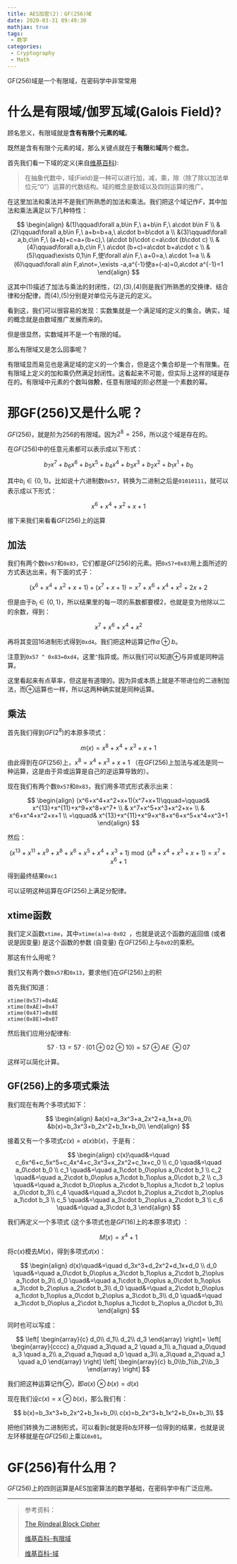```yaml
---
title: AES加密(2)：GF(256)域
date: 2020-03-31 09:49:30
mathjax: true
tags: 
 - 数学
categories:
 - Cryptography
 - Math
---
```


GF(256)域是一个有限域，在密码学中非常常用

<!--more-->

# 什么是有限域/伽罗瓦域(Galois Field)?

顾名思义，有限域就是**含有有限个元素的域**。

既然是含有有限个元素的域，那么关键点就在于**有限**和**域**两个概念。

首先我们看一下域的定义(来自[维基百科](https://zh.wikipedia.org/wiki/域_(數學))):

> 在抽象代数中，域(Field)是一种可以进行加，减，乘，除（除了除以加法单位元“0”）运算的代数结构。域的概念是数域以及四则运算的推广。

在这里加法和乘法并不是我们所熟悉的加法和乘法。我们把这个域记作$F$，其中加法和乘法满足以下几种特性：

$$
\begin{align}
&(1)\qquad\forall a,b\in F,\ a+b\in F,\ a\cdot b\in F \\
&(2)\qquad\forall a,b\in F,\ a+b=b+a,\ a\cdot b=b\cdot a \\
&(3)\qquad\forall a,b,c\in F,\ (a+b)+c=a+(b+c),\ (a\cdot b)\cdot c=a\cdot (b\cdot c) \\
&(4)\qquad\forall a,b,c\in F,\ a\cdot (b+c)=a\cdot b+a\cdot c \\
&(5)\qquad\exists 0,1\in F,使\forall a\in F,\ a+0=a,\ a\cdot 1=a \\
&(6)\qquad\forall a\in F,a\not=,\exists -a,a^{-1}使a+(-a)=0,a\cdot a^{-1}=1
\end{align}
$$

这其中(1)描述了加法与乘法的封闭性，(2),(3),(4)则是我们所熟悉的交换律、结合律和分配律，而(4),(5)分别是对单位元与逆元的定义。

看到这，我们可以很容易的发现：实数集就是一个满足域的定义的集合。确实，域的概念就是由数域推广发展而来的。

但是很显然，实数域并不是一个有限的域。

那么有限域又是怎么回事呢？

有限域显而易见也是满足域的定义的一个集合，但是这个集合却是一个有限集。在有限域上定义的加和乘仍然满足封闭性。这看起来不可能，但实际上这样的域是存在的。有限域中元素的个数叫做**阶**，任意有限域的阶必然是一个素数的幂。

# 那GF(256)又是什么呢？

$GF(256)$，就是阶为256的有限域。因为$2^8=256$，所以这个域是存在的。

在$GF(256)$中的任意元素都可以表示成以下形式：

$$
b_7x^7+b_6x^6+b_5x^5+b_4x^4+b_3x^3+b_2x^2+b_1x^1+b_0
$$

其中$b_i\in\{0,1\}$。比如说十六进制数`0x57`，转换为二进制之后是`01010111`，就可以表示成以下形式：

$$
x^6+x^4+x^2+x+1
$$

接下来我们来看看$GF(256)$上的运算

## 加法

我们有两个数`0x57`和`0x83`，它们都是$GF(256)$的元素。把`0x57+0x83`用上面所述的方式表达出来，有下面的式子：

$$
(x^6+x^4+x^2+x+1)+(x^7+x+1)=x^7+x^6+x^4+x^2+2x+2
$$

但是由于$b_i\in\{0,1\}$，所以结果里的每一项的系数都要模2，也就是变为他除以二的余数，得到：

$$
x^7+x^6+x^4+x^2
$$

再将其变回16进制形式得到`0xd4`。我们把这种运算记作$a\oplus b$。

注意到`0x57 ^ 0x83=0xd4`，这里`^`指异或。所以我们可以知道$\oplus$与异或是同种运算。

这里看起来有点草率，但这是有道理的。因为异或本质上就是不带进位的二进制加法，而$\oplus$运算也一样，所以这两种确实就是同种运算。

## 乘法

首先我们得到$GF(2^8)$的本原多项式：

$$
m(x)=x^8+x^4+x^3+x+1
$$

由此得到在$GF(256)$上，$x^8=x^4+x^3+x+1$ （在$GF(256)$上加法与减法是同一种运算，这是由于异或运算是自己的逆运算导致的）。

现在我们有两个数`0x57`和`0x83`，我们用多项式形式表示出来：

$$
\begin{align}
(x^6+x^4+x^2+x+1)(x^7+x+1)\qquad=\qquad& x^{13}+x^{11}+x^9+x^8+x^7+ \\
                                       & x^7+x^5+x^3+x^2+x+ \\
                                       & x^6+x^4+x^2+x+1 \\
                                =\qquad& x^{13}+x^{11}+x^9+x^8+x^6+x^5+x^4+x^3+1
\end{align}
$$

然后：

$$
(x^{13}+x^{11}+x^9+x^8+x^6+x^5+x^4+x^3+1) \bmod (x^8+x^4+x^3+x+1)=x^7+x^6+1
$$

得到最终结果`0xc1`

可以证明这种运算在$GF(256)$上满足分配律。

## xtime函数

我们定义函数`xtime`，其中`xtime(a)=a·0x02 `，也就是说这个函数的返回值 (或者说是因变量) 是这个函数的参数 (自变量) 在$GF(256)$上与`0x02`的乘积。

那这有什么用呢？

我们又有两个数`0x57`和`0x13`，要求他们在$GF(256)$上的积

首先我们知道：

```plaintext
xtime(0x57)=0xAE
xtime(0xAE)=0x47
xtime(0x47)=0x8E
xtime(0x8E)=0x07
```

然后我们应用分配律有:

$$
57\cdot 13=57\cdot(01\oplus 02\oplus 10)=57\oplus AE\ \oplus 07
$$

这样可以简化计算。

## GF(256)上的多项式乘法

我们现在有两个多项式如下：

$$
\begin{align}
&a(x)=a_3x^3+a_2x^2+a_1x+a_0\\
&b(x)=b_3x^3+b_2x^2+b_1x+b_0\\
\end{align}
$$

接着又有一个多项式$c(x)=a(x)b(x)$，于是有：

$$
\begin{align}
c(x)\quad&=\quad c_6x^6+c_5x^5+c_4x^4+c_3x^3+x_2x^2+c_1x+c_0 \\
c_0 \quad&=\quad a_0\cdot b_0 \\
c_1 \quad&=\quad a_1\cdot b_0\oplus a_0\cdot b_1 \\
c_2 \quad&=\quad a_2\cdot b_0\oplus a_1\cdot b_1\oplus a_0\cdot b_2 \\
c_3 \quad&=\quad a_3\cdot b_0\oplus a_2\cdot b_1\oplus a_1\cdot b_2 \oplus a_0\cdot b_3\\
c_4 \quad&=\quad a_3\cdot b_2\oplus a_2\cdot b_2\oplus a_1\cdot b_3 \\
c_5 \quad&=\quad a_3\cdot b_2\oplus a_2\cdot b_3 \\
c_6 \quad&=\quad a_3\cdot b_3
\end{align}
$$

我们再定义一个多项式 (这个多项式也是$GF(16)$上的本原多项式) ：

$$
M(x)=x^4+1
$$

将$c(x)$模去$M(x)$，得到多项式$d(x)$：

$$
\begin{align}
d(x)\quad&=\quad d_3x^3+d_2x^2+d_1x+d_0 \\
d_0 \quad&=\quad a_0\cdot b_0\oplus a_3\cdot b_1\oplus a_2\cdot b_2\oplus a_1\cdot b_3\\
d_0 \quad&=\quad a_1\cdot b_0\oplus a_0\cdot b_1\oplus a_3\cdot b_2\oplus a_2\cdot b_3\\
d_0 \quad&=\quad a_2\cdot b_0\oplus a_1\cdot b_1\oplus a_0\cdot b_2\oplus a_3\cdot b_3\\
d_0 \quad&=\quad a_3\cdot b_0\oplus a_2\cdot b_1\oplus a_1\cdot b_2\oplus a_0\cdot b_3\\
\end{align}
$$

同时也可以写成：

$$
\left[
\begin{array}{c}
d_0\\ d_1\\ d_2\\ d_3
\end{array}
\right]=
\left[
\begin{array}{cccc}
a_0\quad a_3\quad a_2 \quad a_1\\
a_1\quad a_0\quad a_3 \quad a_2\\
a_2\quad a_1\quad a_0 \quad a_3\\
a_3\quad a_2\quad a_1 \quad a_0
\end{array}
\right]
\left[
\begin{array}{c}
b_0\\b_1\\b_2\\b_3
\end{array}
\right]
$$

我们把这种运算记作$\otimes$，即$a(x)\otimes b(x)=d(x)$

现在我们设$c(x)=x\otimes b(x)$，那么我们有：

$$
b(x)=b_3x^3+b_2x^2+b_1x+b_0\\
c(x)=b_2x^3+b_1x^2+b_0x+b_3\\
$$

把他们转换为二进制形式，可以看到$c$就是将$b$左环移一位得到的结果，也就是说左环移就是在$GF(256)$上乘以`0x01`。

# GF(256)有什么用？

$GF(256)$上的四则运算是AES加密算法的数学基础，在密码学中有广泛应用。

---

> 参考资料：
> 
> [The Rijndeal Block Cipher](https://csrc.nist.gov/csrc/media/projects/cryptographic-standards-and-guidelines/documents/aes-development/rijndael-ammended.pdf)
> 
> [维基百科-有限域](https://zh.wikipedia.org/wiki/有限域)
> 
> [维基百科-域](https://zh.wikipedia.org/wiki/域_(數學))
